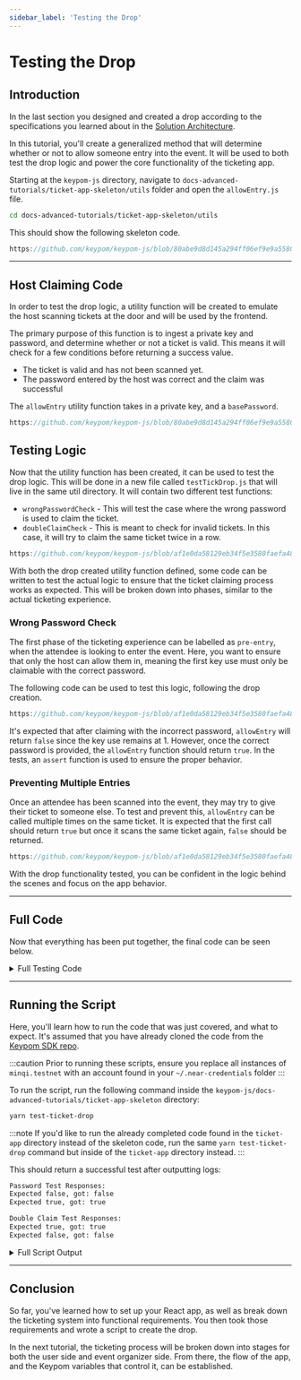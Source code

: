 ```yaml
---
sidebar_label: 'Testing the Drop'
---
```

# Testing the Drop

## Introduction
In the last section you designed and created a drop according to the specifications you learned about in the [Solution Architecture](architecture.md#keypom-solution).

In this tutorial, you'll create a generalized method that will determine whether or not to allow someone entry into the event. It will be used to both test the drop logic and power the core functionality of the ticketing app.

Starting at the `keypom-js` directory, navigate to `docs-advanced-tutorials/ticket-app-skeleton/utils` folder and open the `allowEntry.js` file.

```bash
cd docs-advanced-tutorials/ticket-app-skeleton/utils
```

This should show the following skeleton code.

``` js reference
https://github.com/keypom/keypom-js/blob/80abe9d8d145a294ff06ef9e9a55808a62723768/docs-advanced-tutorials/ticket-app-skeleton/utils/allowEntry.js#L1-L14
```

---

## Host Claiming Code

In order to test the drop logic, a utility function will be created to emulate the host scanning tickets at the door and will be used by the frontend.

The primary purpose of this function is to ingest a private key and password, and determine whether or not a ticket is valid. This means it will check for a few conditions before returning a success value. 

* The ticket is valid and has not been scanned yet.
* The password entered by the host was correct and the claim was successful

The `allowEntry` utility function takes in a private key, and a `basePassword`.

```js reference
https://github.com/keypom/keypom-js/blob/80abe9d8d145a294ff06ef9e9a55808a62723768/docs-advanced-tutorials/ticket-app/utils/allowEntry.js#L9-L49
```

## Testing Logic

Now that the utility function has been created, it can be used to test the drop logic. This will be done in a new file called `testTickDrop.js` that will live in the same util directory. It will contain two different test functions:

* `wrongPasswordCheck` - This will test the case where the wrong password is used to claim the ticket.
* `doubleClaimCheck` - This is meant to check for invalid tickets. In this case, it will try to claim the same ticket twice in a row.
  
```js reference
https://github.com/keypom/keypom-js/blob/af1e0da58129eb34f5e3580faefa48b86fcca832/docs-advanced-tutorials/ticket-app-skeleton/utils/testTickDrop.js#L1-L26
```

With both the drop created utility function defined, some code can be written to test the actual logic to ensure that the ticket claiming process works as expected. This will be broken down into phases, similar to the actual ticketing experience. 

### Wrong Password Check

The first phase of the ticketing experience can be labelled as `pre-entry`, when the attendee is looking to enter the event. Here, you want to ensure that only the host can allow them in, meaning the first key use must only be claimable with the correct password.

The following code can be used to test this logic, following the drop creation. 

```js reference
https://github.com/keypom/keypom-js/blob/af1e0da58129eb34f5e3580faefa48b86fcca832/docs-advanced-tutorials/ticket-app/utils/testTickDrop.js#L5-L30
```

It's expected that after claiming with the incorrect password, `allowEntry` will return `false` since the key use remains at 1. However, once the correct password is provided, the `allowEntry` function should return `true`. In the tests, an `assert` function is used to ensure the proper behavior.

### Preventing Multiple Entries

Once an attendee has been scanned into the event, they may try to give their ticket to someone else. To test and prevent this, `allowEntry` can be called multiple times on the same ticket. It is expected that the first call should return `true` but once it scans the same ticket again, `false` should be returned.

```js reference
https://github.com/keypom/keypom-js/blob/af1e0da58129eb34f5e3580faefa48b86fcca832/docs-advanced-tutorials/ticket-app/utils/testTickDrop.js#L32-L57
```

With the drop functionality tested, you can be confident in the logic behind the scenes and focus on the app behavior. 

---


## Full Code
Now that everything has been put together, the final code can be seen below.

<details>
<summary>Full Testing Code</summary>
<p>

```js reference
https://github.com/keypom/keypom-js/blob/af1e0da58129eb34f5e3580faefa48b86fcca832/docs-advanced-tutorials/ticket-app/utils/testTickDrop.js#L1-L75
```
</p>
</details>


---

## Running the Script
Here, you'll learn how to run the code that was just covered, and what to expect. It's assumed that you have already cloned the code from the [Keypom SDK repo](https://github.com/keypom/keypom-docs).

:::caution
Prior to running these scripts, ensure you replace all instances of `minqi.testnet` with an account found in your `~/.near-credentials` folder
:::

To run the script, run the following command inside the `keypom-js/docs-advanced-tutorials/ticket-app-skeleton` directory:

```bash
yarn test-ticket-drop
```

:::note
If you'd like to run the already completed code found in the `ticket-app` directory instead of the skeleton code, run the same `yarn test-ticket-drop` command but inside of the `ticket-app` directory instead.
:::

This should return a successful test after outputting logs:

```bash
Password Test Responses:
Expected false, got: false
Expected true, got: true

Double Claim Test Responses:
Expected true, got: true
Expected false, got: false
```

<details>
<summary>Full Script Output</summary>
<p>

```bash
Retrying transaction v2.keypom.testnet:2JdTtqWLNqLUjBL9CYJ1qkdUtYpDLXydvnCfHiW3LG3S with new nonce.
Receipts: DL3AwUHW22wqEvJ24Soh39Zgsa8iQhyNNKsqzfUggDCn, Dt1yEoGZ36avyKqwF82GL54emJkfmUx2AM3fUtkhC1Vv
	Log [v2.keypom.testnet]: Current Block Timestamp: 1680294425065581261
	Log [v2.keypom.testnet]: 21 calls with 105000000000000 attached GAS. Pow outcome: 1.8602935. Required Allowance: 20248156910387200000000
	Log [v2.keypom.testnet]: Total required storage Yocto 16330000000000000000000
	Log [v2.keypom.testnet]: Current balance: 3.5921299,
            Required Deposit: 0.2578263,
            total_required_storage: 0.01633,
            Drop Fee: 0,
            Key Fee: 0 Total Key Fee: 0,
            allowance: 0.0404963 total allowance: 0.0404963,
            access key storage: 0.001 total access key storage: 0.001,
            deposits less none FCs: 0.1 total deposits: 0.1 lazy registration: false,
            deposits for FCs: 0.1 total deposits for FCs: 0.1,
            uses per key: 2
            None FCs: 1,
            length: 1
            GAS to attach: 100000000000000
	Log [v2.keypom.testnet]: New user balance 3.3343036
	Log [v2.keypom.testnet]: Fees collected 0
Retrying transaction nft-v2.keypom.testnet:2iHrE9ooY2N4kUn9eqsScAyNjXkRkUBiQdzxYsXwFawm with new nonce.
Receipts: 6jzxKRXmGjrtSKP9V38puWLZPcDHaVYRrohtj29rsMxR, FCmjrSPxuyKEXdghJAkrz8H8AH3GaCPnceoZKuHazmrN
	Log [v2.keypom.testnet]: Current Block Timestamp: 1680294427597789158
	Log [v2.keypom.testnet]: 21 calls with 105000000000000 attached GAS. Pow outcome: 1.8602935. Required Allowance: 20248156910387200000000
	Log [v2.keypom.testnet]: Total required storage Yocto 16330000000000000000000
	Log [v2.keypom.testnet]: Current balance: 3.6040689,
            Required Deposit: 0.2578263,
            total_required_storage: 0.01633,
            Drop Fee: 0,
            Key Fee: 0 Total Key Fee: 0,
            allowance: 0.0404963 total allowance: 0.0404963,
            access key storage: 0.001 total access key storage: 0.001,
            deposits less none FCs: 0.1 total deposits: 0.1 lazy registration: false,
            deposits for FCs: 0.1 total deposits for FCs: 0.1,
            uses per key: 2
            None FCs: 1,
            length: 1
            GAS to attach: 100000000000000
	Log [v2.keypom.testnet]: New user balance 3.3462426
	Log [v2.keypom.testnet]: Fees collected 0
Retrying transaction nft-v2.keypom.testnet:CysD3CnodxvarnxUpQKKWWV1x9uhjEkCbWosy1DuDo7D with new nonce.


    Ticket Links:

    http://localhost:1234/v2.keypom.testnet/3aJq6s8pNYFGbuUVG5fj7nJ9bpfKZD7iH4oak27yZnjQytcyCAFMioJEZrVJBf3itMgrs3gm8U1UszewfhXbfKUH




    Ticket Links:

    http://localhost:1234/v2.keypom.testnet/2KxZarBh9hWy7JZGDvsJhdzP8Q3JtCy7ocZ4hvohHKEsSNjxTx3LWd8EDpHNfD2du8MQVftCNJKRCp99At1qigQU


Claiming with wrong password...
Receipt: BHH2ENLdWLpYDQDD8SmgbAXzVFGi9odnGwhgHxg6ifCR
	Log [v2.keypom.testnet]: Beginning of process claim used gas: 479192976105 prepaid gas: 100000000000000
	Log [v2.keypom.testnet]: passed global check
	Log [v2.keypom.testnet]: hashed password: [97, 68, 238, 197, 167, 108, 73, 163, 74, 105, 140, 127, 22, 87, 3, 98, 76, 179, 110, 208, 118, 51, 58, 3, 88, 44, 22, 240, 45, 89, 85, 65]
	Log [v2.keypom.testnet]: actualPass password: [61, 214, 44, 95, 159, 234, 2, 185, 182, 48, 134, 31, 65, 88, 184, 51, 51, 13, 201, 173, 75, 158, 56, 59, 33, 46, 185, 178, 239, 3, 44, 94] cur use: 1
	Log [v2.keypom.testnet]: Incorrect password. Decrementing allowance by 1244250690277300000000. Used GAS: 2442506902773
	Log [v2.keypom.testnet]: Allowance is now 39252063130497100000000
	Log [v2.keypom.testnet]: Invalid claim. Returning.
Claim has failed, check password
claiming with correct password...
Receipt: 4gAycg2B1jVNoJtUT3snHWDA1Ffdkxt1oPu8vH1TwoSC
	Log [v2.keypom.testnet]: Beginning of process claim used gas: 479192976105 prepaid gas: 100000000000000
	Log [v2.keypom.testnet]: passed global check
	Log [v2.keypom.testnet]: hashed password: [61, 214, 44, 95, 159, 234, 2, 185, 182, 48, 134, 31, 65, 88, 184, 51, 51, 13, 201, 173, 75, 158, 56, 59, 33, 46, 185, 178, 239, 3, 44, 94]
	Log [v2.keypom.testnet]: actualPass password: [61, 214, 44, 95, 159, 234, 2, 185, 182, 48, 134, 31, 65, 88, 184, 51, 51, 13, 201, 173, 75, 158, 56, 59, 33, 46, 185, 178, 239, 3, 44, 94] cur use: 1
	Log [v2.keypom.testnet]: passed local check
	Log [v2.keypom.testnet]: Key usage last used: 0 Num uses: 2 (before)
	Log [v2.keypom.testnet]: Key has 1 uses left. Decrementing allowance by 10000000000000000000000. Allowance left: 29252063130497100000000
	Log [v2.keypom.testnet]: Total storage freed: 0. Initial storage: 33083530. Final storage: 33083530
	Log [v2.keypom.testnet]: Empty function call. Returning.
Receipts: D2TGQDXYR4um28CgTt8Z1aU1LMSABMChW9MZJPfVBcpd, 7FKbgHx6eFnfMM15B1Tw7U8wpeQe2WKwYUQG7Hbqe69L
	Log [v2.keypom.testnet]: Current Block Timestamp: 1680294442058016014
	Log [v2.keypom.testnet]: 21 calls with 105000000000000 attached GAS. Pow outcome: 1.8602935. Required Allowance: 20248156910387200000000
	Log [v2.keypom.testnet]: Total required storage Yocto 16330000000000000000000
	Log [v2.keypom.testnet]: Current balance: 3.6160078,
            Required Deposit: 0.2578263,
            total_required_storage: 0.01633,
            Drop Fee: 0,
            Key Fee: 0 Total Key Fee: 0,
            allowance: 0.0404963 total allowance: 0.0404963,
            access key storage: 0.001 total access key storage: 0.001,
            deposits less none FCs: 0.1 total deposits: 0.1 lazy registration: false,
            deposits for FCs: 0.1 total deposits for FCs: 0.1,
            uses per key: 2
            None FCs: 1,
            length: 1
            GAS to attach: 100000000000000
	Log [v2.keypom.testnet]: New user balance 3.3581815
	Log [v2.keypom.testnet]: Fees collected 0


    Ticket Links:

    http://localhost:1234/v2.keypom.testnet/2LNJU2adYHgvyuczoNFkvdL92vuunNCESaZiWYh6cQJXcwVSJpHqgQpGVUHsEDDee2oQrSELAkRGPeYroW6hoPaN


Claiming with correct password...
Receipt: G7y6MWapxNwCCmCPAQ6iRWdvT292dq8hWp8ZQAnTbXwQ
	Log [v2.keypom.testnet]: Beginning of process claim used gas: 479192976105 prepaid gas: 100000000000000
	Log [v2.keypom.testnet]: passed global check
	Log [v2.keypom.testnet]: hashed password: [105, 193, 27, 134, 73, 227, 30, 80, 12, 73, 201, 126, 217, 0, 80, 239, 38, 5, 216, 62, 44, 177, 19, 137, 73, 50, 159, 32, 38, 11, 59, 94]
	Log [v2.keypom.testnet]: actualPass password: [105, 193, 27, 134, 73, 227, 30, 80, 12, 73, 201, 126, 217, 0, 80, 239, 38, 5, 216, 62, 44, 177, 19, 137, 73, 50, 159, 32, 38, 11, 59, 94] cur use: 1
	Log [v2.keypom.testnet]: passed local check
	Log [v2.keypom.testnet]: Key usage last used: 0 Num uses: 2 (before)
	Log [v2.keypom.testnet]: Key has 1 uses left. Decrementing allowance by 10000000000000000000000. Allowance left: 30496313820774400000000
	Log [v2.keypom.testnet]: Total storage freed: 0. Initial storage: 33085324. Final storage: 33085324
	Log [v2.keypom.testnet]: Empty function call. Returning.
claiming the same key twice...
Key has already been scanned. Admission denied

        Password Test Responses:
        Expected false, got: false
        Expected true, got: true

        Double Claim Test Responses:
        Expected true, got: true
        Expected false, got: false

✨  Done in 26.50s.
```

</p>
</details>

---

## Conclusion

So far, you've learned how to set up your React app, as well as break down the ticketing system into functional requirements. You then took those requirements and wrote a script to create the drop.

In the next tutorial, the ticketing process will be broken down into stages for both the user side and event organizer side. From there, the flow of the app, and the Keypom variables that control it, can be established.


